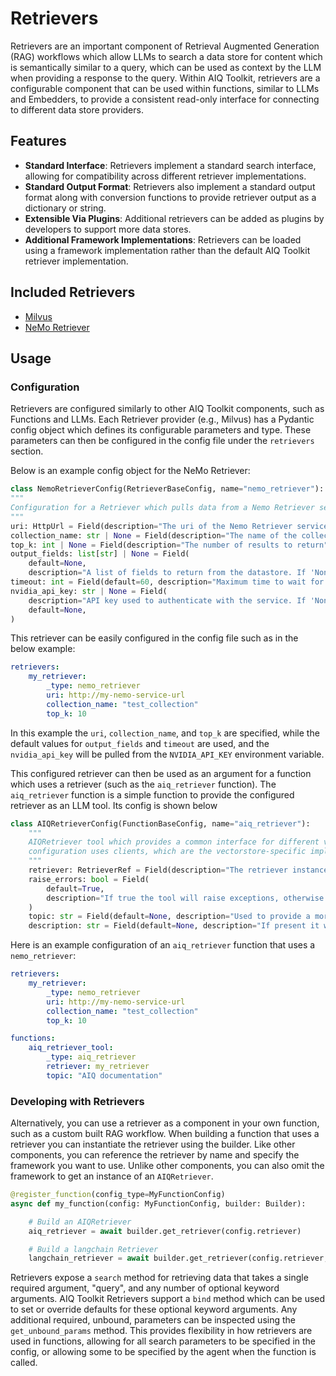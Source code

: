 <!--
SPDX-FileCopyrightText: Copyright (c) 2025, NVIDIA CORPORATION & AFFILIATES. All rights reserved.
SPDX-License-Identifier: Apache-2.0

Licensed under the Apache License, Version 2.0 (the "License");
you may not use this file except in compliance with the License.
You may obtain a copy of the License at

http://www.apache.org/licenses/LICENSE-2.0

Unless required by applicable law or agreed to in writing, software
distributed under the License is distributed on an "AS IS" BASIS,
WITHOUT WARRANTIES OR CONDITIONS OF ANY KIND, either express or implied.
See the License for the specific language governing permissions and
limitations under the License.
-->

# Retrievers

Retrievers are an important component of Retrieval Augmented Generation (RAG) workflows which allow LLMs to search a data store for content which is semantically similar to a query, which can be used as context by the LLM when providing a response to the query. Within AIQ Toolkit, retrievers are a configurable component that can be used within functions, similar to LLMs and Embedders, to provide a consistent read-only interface for connecting to different data store providers.

## Features
 - **Standard Interface**: Retrievers implement a standard search interface, allowing for compatibility across different retriever implementations.
 - **Standard Output Format**: Retrievers also implement a standard output format along with conversion functions to provide retriever output as a dictionary or string.
 - **Extensible Via Plugins**: Additional retrievers can be added as plugins by developers to support more data stores.
 - **Additional Framework Implementations**: Retrievers can be loaded using a framework implementation rather than the default AIQ Toolkit retriever implementation.

## Included Retrievers
 - [Milvus](https://milvus.io/docs)
 - [NeMo Retriever](https://docs.nvidia.com/nemo/retriever/index.html)

## Usage
### Configuration
Retrievers are configured similarly to other AIQ Toolkit components, such as Functions and LLMs. Each Retriever provider (e.g., Milvus) has a Pydantic config object which defines its configurable parameters and type. These parameters can then be configured in the config file under the `retrievers` section.

Below is an example config object for the NeMo Retriever:
```python
class NemoRetrieverConfig(RetrieverBaseConfig, name="nemo_retriever"):
"""
Configuration for a Retriever which pulls data from a Nemo Retriever service.
"""
uri: HttpUrl = Field(description="The uri of the Nemo Retriever service.")
collection_name: str | None = Field(description="The name of the collection to search", default=None)
top_k: int | None = Field(description="The number of results to return", gt=0, le=50, default=None)
output_fields: list[str] | None = Field(
    default=None,
    description="A list of fields to return from the datastore. If 'None', all fields but the vector are returned.")
timeout: int = Field(default=60, description="Maximum time to wait for results to be returned from the service.")
nvidia_api_key: str | None = Field(
    description="API key used to authenticate with the service. If 'None', will use ENV Variable 'NVIDIA_API_KEY'",
    default=None,
)
```
This retriever can be easily configured in the config file such as in the below example:
```yaml
retrievers:
    my_retriever:
        _type: nemo_retriever
        uri: http://my-nemo-service-url
        collection_name: "test_collection"
        top_k: 10
```
In this example the `uri`, `collection_name`, and `top_k` are specified, while the default values for `output_fields` and `timeout` are used, and the `nvidia_api_key` will be pulled from the `NVIDIA_API_KEY` environment variable.

This configured retriever can then be used as an argument for a function which uses a retriever (such as the `aiq_retriever` function). The `aiq_retriever` function is a simple function to provide the configured retriever as an LLM tool. Its config is shown below

```python
class AIQRetrieverConfig(FunctionBaseConfig, name="aiq_retriever"):
    """
    AIQRetriever tool which provides a common interface for different vectorstores. Its
    configuration uses clients, which are the vectorstore-specific implementaiton of the retriever interface.
    """
    retriever: RetrieverRef = Field(description="The retriever instance name from the workflow configuration object.")
    raise_errors: bool = Field(
        default=True,
        description="If true the tool will raise exceptions, otherwise it will log them as warnings and return []",
    )
    topic: str = Field(default=None, description="Used to provide a more detailed tool description to the agent")
    description: str = Field(default=None, description="If present it will be used as the tool description")
```

Here is an example configuration of an `aiq_retriever` function that uses a `nemo_retriever`:
```yaml
retrievers:
    my_retriever:
        _type: nemo_retriever
        uri: http://my-nemo-service-url
        collection_name: "test_collection"
        top_k: 10

functions:
    aiq_retriever_tool:
        _type: aiq_retriever
        retriever: my_retriever
        topic: "AIQ documentation"
```

### Developing with Retrievers
Alternatively, you can use a retriever as a component in your own function, such as a custom built RAG workflow. When building a function that uses a retriever you can instantiate the retriever using the builder. Like other components, you can reference the retriever by name and specify the framework you want to use. Unlike other components, you can also omit the framework to get an instance of an `AIQRetriever`.

```python
@register_function(config_type=MyFunctionConfig)
async def my_function(config: MyFunctionConfig, builder: Builder):

    # Build an AIQRetriever
    aiq_retriever = await builder.get_retriever(config.retriever)

    # Build a langchain Retriever
    langchain_retriever = await builder.get_retriever(config.retriever, wrapper_type=LLMFrameworkEnum.LANGCHAIN)
```

Retrievers expose a `search` method for retrieving data that takes a single required argument, "query", and any number of optional keyword arguments. AIQ Toolkit Retrievers support a `bind` method which can be used to set or override defaults for these optional keyword arguments. Any additional required, unbound, parameters can be inspected using the `get_unbound_params` method. This provides flexibility in how retrievers are used in functions, allowing for all search parameters to be specified in the config, or allowing some to be specified by the agent when the function is called.
